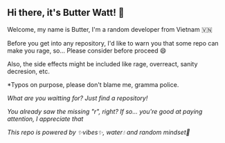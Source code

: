 ## Hi there, it's Butter Watt! 👋

Welcome, my name is Butter, I'm a random developer from Vietnam 🇻🇳

Before you get into any repository, I'd like to warn you that some repo can make you rage, so... Please consider before proceed 😄

Also, the side effects might be included like rage, overreact, sanity decresion, etc.

 *Typos on purpose, please don't blame me, gramma police.

*What are you waitting for? Just find a repository!*

*You already saw the missing "r", right? If so... you're good at paying attention, I appreciate that*

*This repo is powered by ✨vibes✨, water💧 and random mindset🧠*
